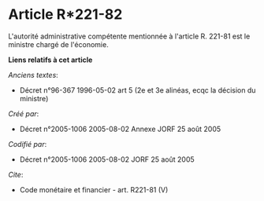 # Article R*221-82

L'autorité administrative compétente mentionnée à l'article R. 221-81 est le ministre chargé de l'économie.

**Liens relatifs à cet article**

_Anciens textes_:

  - Décret n°96-367 1996-05-02 art 5 (2e et 3e alinéas, ecqc la décision du ministre)

_Créé par_:

  - Décret n°2005-1006 2005-08-02 Annexe JORF 25 août 2005

_Codifié par_:

  - Décret n°2005-1006 2005-08-02 JORF 25 août 2005

_Cite_:

  - Code monétaire et financier - art. R221-81 (V)
